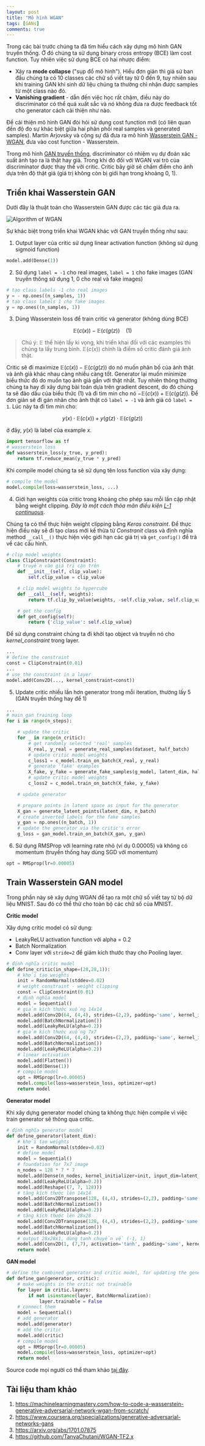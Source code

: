 ```yaml
---
layout: post
title: "Mô hình WGAN"
tags: [GANs]
comments: true
---
```


Trong các bài trước chúng ta đã tìm hiểu cách xây dựng mô hình GAN truyền thống. Ở đó chúng ta sử dụng binary cross entropy (BCE) làm cost function. Tuy nhiên việc sử dụng BCE có hai nhược điểm:
- Xảy ra **mode collapse** ("sụp đổ mô hình"). Hiểu đơn giản thì giả sử ban đầu chúng ta có 10 classes các chữ số viết tay từ 0 đến 9, tuy nhiên sau khi training GAN khi sinh dữ liệu chúng ta thường chỉ nhận được samples từ một class nào đó.
- **Vanishing gradient** - dẫn đến việc học rất chậm, điều này do discriminator có thể quá xuất sắc và nó không đưa ra được feedback tốt cho generator cách cải thiện như nào.

Để cải thiện mô hình GAN đòi hỏi sử dụng cost function mới (có liên quan đến độ đo sự khác biệt giữa hai phân phối real samples và generated samples). Martin Arjovsky và cộng sự đã đưa ra mô hình [Wasserstein GAN - WGAN](https://arxiv.org/abs/1701.07875), đưa vào cost function - Wasserstein.

Trong mô hình [GAN truyền thống](https://arxiv.org/abs/1406.2661), discriminator có nhiệm vụ dự đoán xác suất ảnh tạo ra là thật hay giả. Trong khi đó đối với WGAN vai trò của discriminator được thay thế vởi critic. Critic bây giờ sẽ chấm điểm cho ảnh dựa trên độ thật giả (giá trị không còn bị giới hạn trong khoảng 0, 1).

## Triển khai Wasserstein GAN

Dưới đây là thuật toán cho Wasserstein GAN được các tác giả đưa ra.

<img title="Algorithm of WGAN" src="https://machinelearningmastery.com/wp-content/uploads/2019/05/Algorithm-for-the-Wasserstein-Generative-Adversarial-Networks-1.png" alt="Algorithm of WGAN">

Sự khác biệt trong triển khai WGAN khác với GAN truyền thống như sau:
1. Output layer của critic sử dụng linear activation function (không sử dụng sigmoid function)

```python
model.add(Dense(1))
```

2. Sử dụng `label = -1` cho real images, `label = 1` cho fake images (GAN truyền thông sử dụng 1, 0 cho real và fake images)

```python
# tạo class labels -1 cho real images
y = - np.ones((n_samples, 1))
# tạo class labels 1 cho fake images
y = np.ones((n_samples, 1))
```
3. Dùng Wasserstein loss để train critic và generator (không dùng BCE)

$$\mathbb{E}(c(x)) - \mathbb{E}(c(g(z)) ~~~~ (1)$$

> Chú ý: $\mathbb{E}$ thể hiện lấy kì vọng, khi triển khai đối với các examples thì chúng ta lấy trung bình. $\mathbb{E}(c(x))$ chính là điểm số critic đánh giá ảnh thật.

Critic sẽ đi maximize $\mathbb{E}(c(x)) - \mathbb{E}(c(g(z))$ do nó muốn phân bố của ảnh thật và ảnh giả khác nhau càng nhiều càng tốt. Generator lại muốn minimize biểu thức đó do muốn tạo ảnh giả gần với thật nhất. Tuy nhiên thông thường chúng ta hay đi xây dựng bài toán dựa trên gradient descent, do đó chúng ta sẽ đảo dấu của biểu thức (1) và đi tìm min cho nó $- \mathbb{E}(c(x)) + \mathbb{E}(c(g(z))$. Để đơn giản sẽ đi gán nhãn cho ảnh thật có `label = -1` và ảnh giả có `label = 1`. Lúc này ta đi tìm min cho:

$$y(x) \cdot \mathbb{E}(c(x)) + y(g(z) \cdot \mathbb{E}(c(g(z))$$

ở đây, $y(x)$ là label của example $x$.

```python
import tensorflow as tf
# wasserstein loss
def wasserstein_loss(y_true, y_pred):
	return tf.reduce_mean(y_true * y_pred)
```

Khi compile model chúng ta sẽ sử dụng tên loss function vừa xây dựng:

```python
# compile the model
model.compile(loss=wasserstein_loss, ...)
```

4. Giới hạn weights của critic trong khoảng cho phép sau mỗi lần cập nhật bằng weight clipping. *Đây là một cách thỏa mãn điều kiện [L-1 continuous](https://en.wikipedia.org/wiki/Lipschitz_continuity)*.

Chúng ta có thể thực hiện weight clipping bằng *Keras constraint*. Để thực hiện điều này sẽ đi tạo class mới kế thừa từ *Constranit* class và định nghĩa method `__call__()` thực hiện việc giới hạn các giá trị và `get_config()` để trả về các cấu hình.

```python
# clip model weights
class ClipConstraint(Constraint):
	# truyền vào giá trị cận trên
	def __init__(self, clip_value):
		self.clip_value = clip_value

	# clip model weights to hypercube
	def __call__(self, weights):
		return tf.clip_by_value(weights, -self.clip_value, self.clip_value)

	# get the config
	def get_config(self):
		return {'clip_value': self.clip_value}
```

Để sử dụng constraint chúng ta đi khởi tạo object và truyền nó cho *kernel_constraint* trong layer.

```python
...
# define the constraint
const = ClipConstraint(0.01)
...
# use the constraint in a layer
model.add(Conv2D(..., kernel_constraint=const))
```

5. Update critic nhiều lần hơn generator trong mỗi iteration, thường lấy 5 (GAN truyền thống hay để 1)

```python
...
# main gan training loop
for i in range(n_steps):

	# update the critic
	for _ in range(n_critic):
		# get randomly selected 'real' samples
		X_real, y_real = generate_real_samples(dataset, half_batch)
		# update critic model weights
		c_loss1 = c_model.train_on_batch(X_real, y_real)
		# generate 'fake' examples
		X_fake, y_fake = generate_fake_samples(g_model, latent_dim, half_batch)
		# update critic model weights
		c_loss2 = c_model.train_on_batch(X_fake, y_fake)

	# update generator

	# prepare points in latent space as input for the generator
	X_gan = generate_latent_points(latent_dim, n_batch)
	# create inverted labels for the fake samples
	y_gan = np.ones((n_batch, 1))
	# update the generator via the critic's error
	g_loss = gan_model.train_on_batch(X_gan, y_gan)
```

6. Sử dụng RMSProp với learning rate nhỏ (ví dụ 0.00005) và không có momentum (truyền thống hay dùng SGD với momentum)

```python
opt = RMSprop(lr=0.00005)
```

## Train Wasserstein GAN model

Trong phần này sẽ xây dựng WGAN để tạo ra một chữ số viết tay từ bộ dữ liệu MNIST. Sau đó có thể thử cho toàn bộ các chữ số của MNIST.

**Critic model**

Xây dựng critic model có sử dụng:
- LeakyReLU activation function với alpha = 0.2
- Batch Normalization
- Conv layer với `stride=2` để giảm kích thước thay cho Pooling layer.

```python
# định nghĩa critic model
def define_critic(in_shape=(28,28,1)):
	# khởi tạo weights
	init = RandomNormal(stddev=0.02)
	# weight constraint - weight clipping
	const = ClipConstraint(0.01)
	# định nghĩa model
	model = Sequential()
	# giảm kích thước xuống 14x14
	model.add(Conv2D(64, (4,4), strides=(2,2), padding='same', kernel_initializer=init, kernel_constraint=const, input_shape=in_shape))
	model.add(BatchNormalization())
	model.add(LeakyReLU(alpha=0.2))
	# giảm kích thước xuống 7x7
	model.add(Conv2D(64, (4,4), strides=(2,2), padding='same', kernel_initializer=init, kernel_constraint=const))
	model.add(BatchNormalization())
	model.add(LeakyReLU(alpha=0.2))
	# linear activation
	model.add(Flatten())
	model.add(Dense(1))
	# compile model
	opt = RMSprop(lr=0.00005)
	model.compile(loss=wasserstein_loss, optimizer=opt)
	return model
```

**Generator model**

Khi xây dựng generator model chúng ta không thực hiện compile vì việc train generator sẽ thông qua critic.

```python
# định nghĩa generator model
def define_generator(latent_dim):
	# khởi tạo weights
	init = RandomNormal(stddev=0.02)
	# define model
	model = Sequential()
	# foundation for 7x7 image
	n_nodes = 128 * 7 * 7
	model.add(Dense(n_nodes, kernel_initializer=init, input_dim=latent_dim))
	model.add(LeakyReLU(alpha=0.2))
	model.add(Reshape((7, 7, 128)))
	# tăng kích thước lên 14x14
	model.add(Conv2DTranspose(128, (4,4), strides=(2,2), padding='same', kernel_initializer=init))
	model.add(BatchNormalization())
	model.add(LeakyReLU(alpha=0.2))
	# tăng kích thước lên 28x28
	model.add(Conv2DTranspose(128, (4,4), strides=(2,2), padding='same', kernel_initializer=init))
	model.add(BatchNormalization())
	model.add(LeakyReLU(alpha=0.2))
	# output 28x28x1, dùng tanh chuyển về (-1, 1)
	model.add(Conv2D(1, (7,7), activation='tanh', padding='same', kernel_initializer=init))
	return model
```

**GAN model**

```python
# define the combined generator and critic model, for updating the generator
def define_gan(generator, critic):
	# make weights in the critic not trainable
	for layer in critic.layers:
		if not isinstance(layer, BatchNormalization):
			layer.trainable = False
	# connect them
	model = Sequential()
	# add generator
	model.add(generator)
	# add the critic
	model.add(critic)
	# compile model
	opt = RMSprop(lr=0.00005)
	model.compile(loss=wasserstein_loss, optimizer=opt)
	return model
```
Source code mọi người có thể tham khảo [tại đây](https://github.com/huytranvan2010/WGAN).

## Tài liệu tham khảo
1. https://machinelearningmastery.com/how-to-code-a-wasserstein-generative-adversarial-network-wgan-from-scratch/
2. https://www.coursera.org/specializations/generative-adversarial-networks-gans
3. https://arxiv.org/abs/1701.07875
4. https://github.com/TanyaChutani/WGAN-TF2.x

